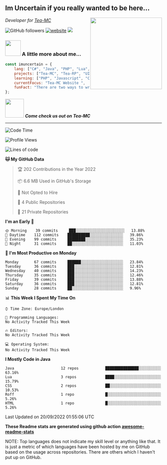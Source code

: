 <h2>Im Uncertain if you really wanted to be here...</h2>
<img align='right' src="https://media.giphy.com/media/M9gbBd9nbDrOTu1Mqx/giphy.gif" width="230">
<p><em>Developer for <a href="https://tea-mc.com/">Tea-MC
</a>
</em></p>

![GitHub followers](https://img.shields.io/github/followers/imuncertain?label=Follow&style=social)
[![website](https://img.shields.io/badge/Website-46a2f1.svg?&style=flat-square&logo=Google-Chrome&logoColor=white&link=https://anmolsingh.me/)](https://tea-mc.com/)
![](https://visitor-badge.glitch.me/badge?page_id=imuncertain.imuncertain)

### <img src="https://clipartix.com/wp-content/uploads/2018/03/thinking-gif-2018-36.gif" width="50"> A little more about me...  

```javascript
const imuncertain = {
    lang: ["C#", "Java", "PHP", "Lua", "Javascript"],
    projects: ["Tea-MC", "Tea-RP", "UINC", "Life"],
    learning: ["PHP", "Javascript", "CSS"],
    currentFocus: "Tea-MC Website ",
    funFact: "There are two ways to write error-free programs; only the third one works"
};
```

<img src="https://tea-mc.com//assets/imgs/logo.png" width="60"> <em><b>Come check us out on Tea-MC</b></em>

---
<!--START_SECTION:waka-->
![Code Time](http://img.shields.io/badge/Code%20Time-61%20hrs%2031%20mins-blue)

![Profile Views](http://img.shields.io/badge/Profile%20Views-2-blue)

![Lines of code](https://img.shields.io/badge/From%20Hello%20World%20I%27ve%20Written-2%20Million%20lines%20of%20code-blue)

**🐱 My GitHub Data** 

> 🏆 202 Contributions in the Year 2022
 > 
> 📦 6.6 MB Used in GitHub's Storage 
 > 
> 🚫 Not Opted to Hire
 > 
> 📜 4 Public Repositories 
 > 
> 🔑 21 Private Repositories  
 > 
**I'm an Early 🐤** 

```text
🌞 Morning    39 commits     ███░░░░░░░░░░░░░░░░░░░░░░   13.88% 
🌆 Daytime    112 commits    ██████████░░░░░░░░░░░░░░░   39.86% 
🌃 Evening    99 commits     ████████░░░░░░░░░░░░░░░░░   35.23% 
🌙 Night      31 commits     ██░░░░░░░░░░░░░░░░░░░░░░░   11.03%

```
📅 **I'm Most Productive on Monday** 

```text
Monday       67 commits     ██████░░░░░░░░░░░░░░░░░░░   23.84% 
Tuesday      36 commits     ███░░░░░░░░░░░░░░░░░░░░░░   12.81% 
Wednesday    40 commits     ███░░░░░░░░░░░░░░░░░░░░░░   14.23% 
Thursday     35 commits     ███░░░░░░░░░░░░░░░░░░░░░░   12.46% 
Friday       39 commits     ███░░░░░░░░░░░░░░░░░░░░░░   13.88% 
Saturday     36 commits     ███░░░░░░░░░░░░░░░░░░░░░░   12.81% 
Sunday       28 commits     ██░░░░░░░░░░░░░░░░░░░░░░░   9.96%

```


📊 **This Week I Spent My Time On** 

```text
⌚︎ Time Zone: Europe/London

💬 Programming Languages: 
No Activity Tracked This Week

🔥 Editors: 
No Activity Tracked This Week

💻 Operating System: 
No Activity Tracked This Week

```

**I Mostly Code in Java** 

```text
Java                     12 repos            ███████████████░░░░░░░░░░   63.16% 
Lua                      3 repos             ████░░░░░░░░░░░░░░░░░░░░░   15.79% 
CSS                      2 repos             ██░░░░░░░░░░░░░░░░░░░░░░░   10.53% 
Roff                     1 repo              █░░░░░░░░░░░░░░░░░░░░░░░░   5.26% 
HTML                     1 repo              █░░░░░░░░░░░░░░░░░░░░░░░░   5.26%

```



 Last Updated on 20/09/2022 01:55:06 UTC
<!--END_SECTION:waka-->

**These Readme stats are generated using github action [awesome-readme-stats](https://github.com/anmol098/waka-readme-stats)**

NOTE: Top languages does not indicate my skill level or anything like that. It is just a metric of which languages have been hosted by me on GitHub based on the usage across repositories. There are others which I haven't put up on GitHub.
<!--stackedit_data:
eyJoaXN0b3J5IjpbMTI2NjU1ODI4OCwtMTU1MDQ0NTAwOSwtMT
YyMTcyNTA5XX0=
-->
